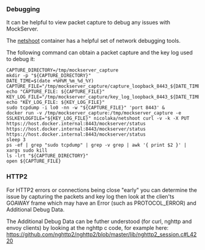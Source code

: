 ### Debugging

It can be helpful to view packet capture to debug any issues with MockServer.

The [netshoot](https://github.com/nicolaka/netshoot) container has a helpful set of network debugging tools.

The following command can obtain a packet capture and the key log used to debug it:

```shell
CAPTURE_DIRECTORY=/tmp/mockserver_capture
mkdir -p "${CAPTURE_DIRECTORY}"
DATE_TIME=$(date +%H%M_%m_%d_%Y)
CAPTURE_FILE="/tmp/mockserver_capture/capture_loopback_8443_${DATE_TIME}.pcap"; echo "CAPTURE_FILE: ${CAPTURE_FILE}"
KEY_LOG_FILE="/tmp/mockserver_capture/key_log_loopback_8443_${DATE_TIME}"; echo "KEY_LOG_FILE: ${KEY_LOG_FILE}"
sudo tcpdump -i lo0 -nn -w "${CAPTURE_FILE}" 'port 8443' &
docker run -v /tmp/mockserver_capture:/tmp/mockserver_capture -e SSLKEYLOGFILE="${KEY_LOG_FILE}" nicolaka/netshoot curl -v -k -X PUT https://host.docker.internal:8443/mockserver/status https://host.docker.internal:8443/mockserver/status https://host.docker.internal:8443/mockserver/status
sleep 3
ps -ef | grep "sudo tcpdump" | grep -v grep | awk '{ print $2 }' | xargs sudo kill
ls -lrt "${CAPTURE_DIRECTORY}"
open ${CAPTURE_FILE}
```

### HTTP2

For HTTP2 errors or connections being close "early" you can determine the issue by capturing the packets and key log then look at the clien'ts GOAWAY frame which may have an Error (such as PROTOCOL_ERROR) and Additional Debug Data.

The Additional Debug Data can be futher understood (for curl, nghttp and envoy clients) by looking at the nghttp c code, for example here: https://github.com/nghttp2/nghttp2/blob/master/lib/nghttp2_session.c#L4220